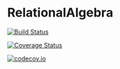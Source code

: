 # RelationalAlgebra

[![Build Status](https://travis-ci.org/andyferris/RelationalAlgebra.jl.svg?branch=master)](https://travis-ci.org/andyferris/RelationalAlgebra.jl)

[![Coverage Status](https://coveralls.io/repos/andyferris/RelationalAlgebra.jl/badge.svg?branch=master&service=github)](https://coveralls.io/github/andyferris/RelationalAlgebra.jl?branch=master)

[![codecov.io](http://codecov.io/github/andyferris/RelationalAlgebra.jl/coverage.svg?branch=master)](http://codecov.io/github/andyferris/RelationalAlgebra.jl?branch=master)
